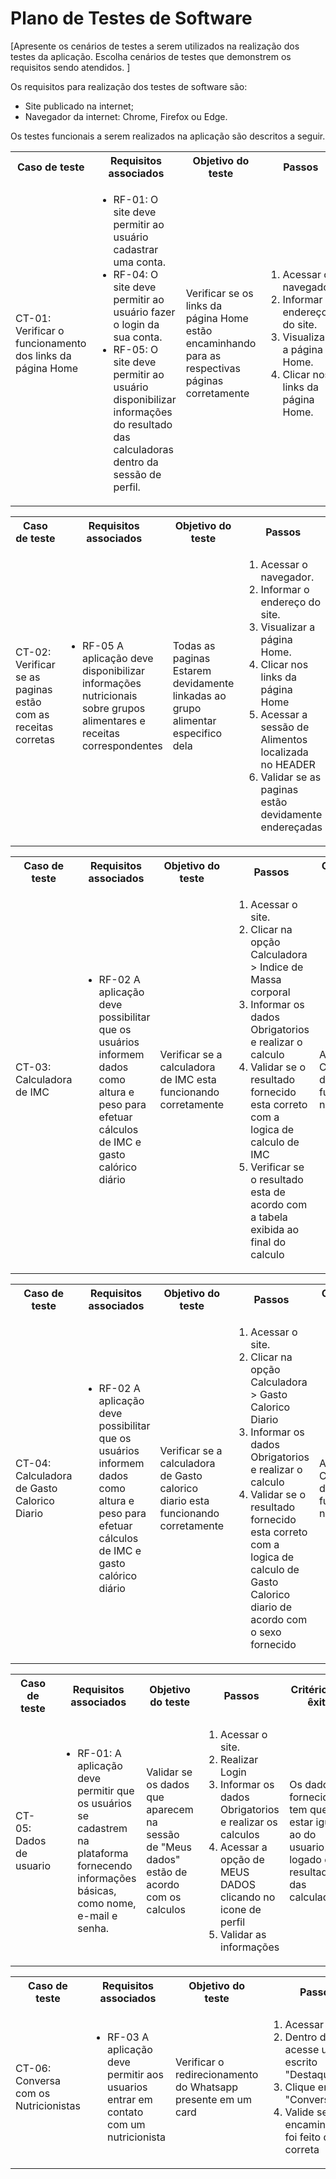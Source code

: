 # Plano de Testes de Software

[Apresente os cenários de testes a serem utilizados na realização dos testes da aplicação. Escolha cenários de testes que demonstrem os requisitos sendo atendidos. ]

Os requisitos para realização dos testes de software são:
<ul><li>Site publicado na internet;</li>
<li>Navegador da internet: Chrome, Firefox ou Edge.</li>
</ul>

Os testes funcionais a serem realizados na aplicação são descritos a seguir.


<table>
 <tr>
  <th>Caso de teste</th>
  <th>Requisitos associados</th>
  <th>Objetivo do teste</th>
  <th>Passos</th>
  <th>Critérios de êxito</th>
  <th>Responsável</th>
 </tr>
 <tr>
  <td>CT-01: Verificar o funcionamento dos links da página Home</td>
  <td>
   <ul>
    <li>RF-01:	O site deve permitir ao usuário cadastrar uma conta.</li>
   <li>RF-04:	O site deve permitir ao usuário fazer o login da sua conta.</li>
   <li>RF-05:	O site deve permitir ao usuário disponibilizar informações do resultado das calculadoras dentro da sessão de perfil.</li>
   </ul>
  </td>
  <td>Verificar se os links da página Home estão encaminhando para as respectivas páginas corretamente</td>
  <td>
   <ol>
    <li>Acessar o navegador.</li>
    <li>Informar o endereço do site.</li>
    <li>Visualizar a página Home.</li>
    <li>Clicar nos links da página Home.</li>
   </ol>
   </td>
  <td>Todos os links da página Home devem encaminhar os usuários para as páginas descritas.</td>
  <td>Abraão</td>
 </tr>
</table>

<table>
 <tr>
  <th>Caso de teste</th>
  <th>Requisitos associados</th>
  <th>Objetivo do teste</th>
  <th>Passos</th>
  <th>Critérios de êxito</th>
  <th>Responsável</th>
 </tr>
 <tr>
  <td>CT-02: Verificar se as paginas estão com as receitas corretas</td>
  <td>
   <ul>
    <li>RF-05	A aplicação deve disponibilizar informações nutricionais sobre grupos alimentares e receitas correspondentes</li>
   </ul>
  </td>
  <td>Todas as paginas Estarem devidamente linkadas ao grupo alimentar especifico dela</td>
  <td>
   <ol>
    <li>Acessar o navegador.</li>
    <li>Informar o endereço do site.</li>
    <li>Visualizar a página Home.</li>
    <li>Clicar nos links da página Home</li>
    <li>Acessar a sessão de Alimentos localizada no HEADER</li>
     <li>Validar se as paginas estão devidamente endereçadas</li>
   </ol>
   </td>
  <td>Todos os links das receitas devem encaminhar os usuários para as páginas descritas.</td>
  <td>Abraão</td>
 </tr>
</table>

<table>
 <tr>
  <th>Caso de teste</th>
  <th>Requisitos associados</th>
  <th>Objetivo do teste</th>
  <th>Passos</th>
  <th>Critérios de êxito</th>
  <th>Responsável</th>
 </tr>
 <tr>
  <td> CT-03: Calculadora de IMC </td>
  <td>
   <ul>
    <li>RF-02	A aplicação deve possibilitar que os usuários informem dados como altura e peso para efetuar cálculos de IMC e gasto calórico diário</li>
   </ul>
  </td>
  <td>Verificar se a calculadora de IMC esta funcionando corretamente</td>
  <td>
   <ol>
    <li>Acessar o site.</li>
    <li>Clicar na opção Calculadora > Indice de Massa corporal</li>
    <li>Informar os dados Obrigatorios e realizar o calculo</li>
    <li>Validar se o resultado fornecido esta correto com a logica de calculo de IMC</li>
    <li>Verificar se o resultado esta de acordo com a tabela exibida ao final do calculo</li>
   </ol>
   </td>
  <td>A logica da Calculadora deve estar funcionando normalmente</td>
  <td>Abraão</td>
 </tr>
</table>

<table>
 <tr>
  <th>Caso de teste</th>
  <th>Requisitos associados</th>
  <th>Objetivo do teste</th>
  <th>Passos</th>
  <th>Critérios de êxito</th>
  <th>Responsável</th>
 </tr>
 <tr>
  <td> CT-04: Calculadora de Gasto Calorico Diario </td>
  <td>
   <ul>
    <li>RF-02	A aplicação deve possibilitar que os usuários informem dados como altura e peso para efetuar cálculos de IMC e gasto calórico diário</li>
   </ul>
  </td>
  <td>Verificar se a calculadora de Gasto calorico diario esta funcionando corretamente</td>
  <td>
   <ol>
    <li>Acessar o site.</li>
    <li>Clicar na opção Calculadora > Gasto Calorico Diario</li>
    <li>Informar os dados Obrigatorios e realizar o calculo</li>
    <li>Validar se o resultado fornecido esta correto com a logica de calculo de Gasto Calorico diario de acordo com o sexo fornecido</li>
   </ol>
   </td>
  <td>A logica da Calculadora deve estar funcionando normalmente</td>
  <td>Abraão</td>
 </tr>
</table>

<table>
 <tr>
  <th>Caso de teste</th>
  <th>Requisitos associados</th>
  <th>Objetivo do teste</th>
  <th>Passos</th>
  <th>Critérios de êxito</th>
  <th>Responsável</th>
 </tr>
 <tr>
  <td> CT-05: Dados de usuario</td>
  <td>
   <ul>
    <li>RF-01:	A aplicação deve permitir que os usuários se cadastrem na plataforma fornecendo informações básicas, como nome, e-mail e senha.</li>
   </ul>
  </td>
  <td>Validar se os dados que aparecem na sessão de "Meus dados" estão de acordo com os calculos</td>
  <td>
   <ol>
    <li>Acessar o site.</li>
    <li>Realizar Login</li>
    <li>Informar os dados Obrigatorios e realizar os calculos</li>
    <li>Acessar a opção de MEUS DADOS clicando no icone de perfil </li>
    <li>Validar as informações </li>
   </ol>
   </td>
  <td>Os dados fornecidos tem que estar iguais ao do usuario logado e os resultados das calculadoras</td>
  <td>Flavio</td>
 </tr>
</table>

<table>
 <tr>
  <th>Caso de teste</th>
  <th>Requisitos associados</th>
  <th>Objetivo do teste</th>
  <th>Passos</th>
  <th>Critérios de êxito</th>
  <th>Responsável</th>
 </tr>
 <tr>
  <td> CT-06: Conversa com os Nutricionistas</td>
  <td>
   <ul>
    <li>RF-03	A aplicação deve permitir aos usuarios entrar em contato com um nutricionista</li>
   </ul>
  </td>
  <td>Verificar o redirecionamento do Whatsapp presente em um card</td>
  <td>
   <ol>
    <li>Acessar o site.</li>
    <li>Dentro da home acesse um card escrito "Destaque"</li>
    <li>Clique em "Conversar!"</li>
    <li> Valide se o encaminhamento foi feito de forma correta </li>
   </ol>
   </td>
  <td>Você deve ser redirecionando ao whatsapp para iniciar uma conversa</td>
  <td>Gabriel</td>
 </tr>
</table>

